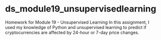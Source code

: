 # ds_module19_unsupervisedlearning
Homework for Module 19 - Unsupervised Learning
In this assignment, I used my knowledge of Python and unsupervised learning to predict if cryptocurrencies are affected by 24-hour or 7-day price changes.